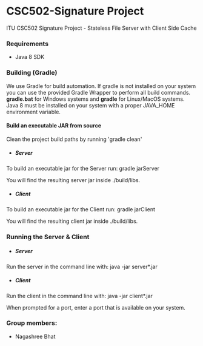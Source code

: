 # CSC502-Signature Project
 ITU CSC502 Signature Project - Stateless File Server with Client Side Cache 
 
### Requirements

- Java 8 SDK

### Building (Gradle)

We use Gradle for build automation. If gradle is not installed on your system you can use the provided Gradle Wrapper to perform all build commands. **gradle.bat** for Windows systems and **gradle** for Linux/MacOS systems. Java 8 must be installed on your system with a proper JAVA_HOME environment variable.

#### Build an executable JAR from source

Clean the project build paths by running 'gradle clean'

* ##### Server

To build an executable jar for the Server run: gradle jarServer

You will find the resulting server jar inside ./build/libs.

* ##### Client 

To build an executable jar for the Client run: gradle jarClient

You will find the resulting client jar inside ./build/libs.

### Running the Server & Client

* ##### Server

Run the server in the command line with: java -jar server*.jar

* ##### Client
 
Run the client in the command line with: java -jar client*.jar
 
When prompted for a port, enter a port that is available on your system.

### Group members:

- Nagashree Bhat

